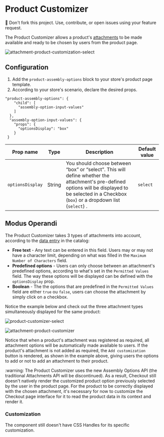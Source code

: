 # Product Customizer

<div class="alert alert-warning">  
📢 Don't fork this project. Use, contribute, or open issues using your feature request.
</div>

The Product Customizer allows a product's [attachments](https://help.vtex.com/tutorial/o-que-e-um-anexo--aGICk0RVbqKg6GYmQcWUm) to be made available and ready to be chosen by users from the product page. 

![attachment-product-customization-select](https://user-images.githubusercontent.com/52087100/65711995-707f6e00-e06c-11e9-8faa-43aecfed3e51.png)

## Configuration 

1. Add the `product-assembly-options` block to your store's product page template.
2. According to your store's scenario, declare the desired props.

```
"product-assembly-options": {  
    "child": [  
      "assembly-option-input-values"  
    ]  
  },  
  "assembly-option-input-values": {  
    "props": {  
      "optionsDisplay": "box"  
    }  
 } 
```

| Prop name | Type | Description | Default value |
|--------------|--------|--------------| --------|
| `optionsDisplay` | String | You should choose between “box” or “select”. This will define whether the attachment's pre-defined options will be displayed to be selected in a Checkbox (`box`) or a dropdown list (`select`) . | `select` | 

## Modus Operandi 

The Product Customizer takes 3 types of attachments into account, according to the [data entry](https://help.vtex.com/tutorial/adding-an-attachment?locale=en) in the catalog:

-  **Free text** - Any text can be entered in this field. Users may or may not have a character limit, depending on what was filled in the `Maximum Number of Characters` field.
  - **Predefined options**  - Users can only choose between an attachment's predefined options, according to what's set in the `Permitted Values` field. The way these options will be displayed can be defined with the `optionsDisplay` prop.
 -  **Boolean** -  The the options that are predefined in the `Permitted Values` field are either `true` ou `false`, users can choose the attachment by simply click on a checkbox.
 
Notice the example below and check out the three attachment types simultaneously displayed for the same product:

![product-customizer-select](https://user-images.githubusercontent.com/52087100/65720836-32d81080-e07f-11e9-9782-0f5a2e6934f0.png)

![attachment-product-customizer](https://user-images.githubusercontent.com/52087100/65720878-471c0d80-e07f-11e9-8267-27c35fb4c6b4.png)

Notice that when a product's attachment was registered as required, all attachment options will be automatically made available to users. If the product's attachment is not added as required, the `Add customization` button is rendered, as shown in the example above, giving users the options to add or not to add an attachment to their product.

<div class="alert alert-warning">
:warning: The Product Customizer uses the new Assembly Options API (the traditional Attachments API will be discontinued).  As a result, Checkout still doesn't natively render the customized product option previously selected by the user in the product page. For the product to be correctly displayed with the chosen attachment, it's necessary for now to customize the Checkout page interface for it to read the product data in its context and render it.
</div>

### Customization 

The component still doesn't have CSS Handles for its specific customization.

